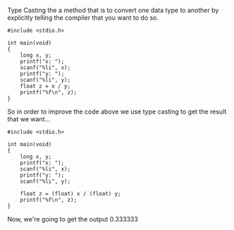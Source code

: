 Type Casting the a method that is to convert one data type to another by explicitly telling the compiler that you want to do so.

	#include <stdio.h>  
	  
	int main(void)  
	{  
		long x, y;  
		printf("x: ");  
		scanf("%li", x);  
		printf("y: ");  
		scanf("%li", y);  
		float z = x / y;  
		printf("%f\n", z);  
	}

So in order to improve the code above we use type casting to get the result that we want...

	#include <stdio.h>  
	  
	int main(void)  
	{  
		long x, y;  
		printf("x: ");  
		scanf("%li", x);  
		printf("y: ");  
		scanf("%li", y);  
		  
		float z = (float) x / (float) y;  
		printf("%f\n", z);  
	}

Now, we're going to get the output 0.333333